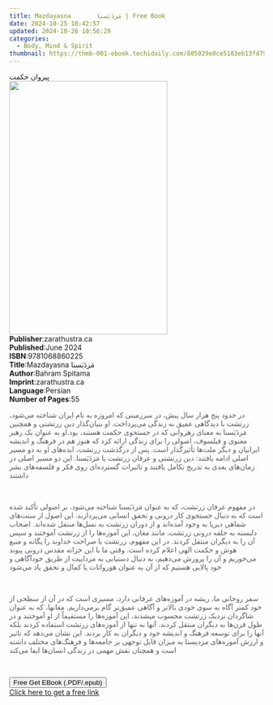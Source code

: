 ```yaml
---
title: Mazdayasna       مَزدَیَسنا | Free Book
date: 2024-10-25 18:42:57
updated: 2024-10-26 10:56:29
categories:
  - Body, Mind & Spirit
thumbnail: https://thmb-001-ebook.techidaily.com/805029e0ce5183eb13fd794f65226738bae76edb2fa69b31cdd29917f8275baa.jpg
---
```

<main id="book-container">
  <div class="flex flex-col">
    <div class="book-brief flex-1 py-6 px-4 sm:p-6 md:py-10 md:px-8">
      <!-- brief-->
      <div class="book-brief-main">پیروان حکمت</div>
    </div>
    <div
      class="book-meta-info flex-1 grid gap-4 col-start-1 col-end-3 row-start-1 sm:mb-6 sm:grid-cols-4 lg:gap-6 lg:col-start-2 lg:row-end-6 lg:row-span-6 lg:mb-0"
    >
      <div
        class="book-meta-info-left place-content-center mt-4 p-4 text-sm leading-6 col-start-2 col-span-2 dark:text-slate-400"
      >
        <img
          class="w-full h-500 object-cover rounded-lg sm:h-255 sm:col-span-2 lg:col-span-full"
          src="https://img-001-ebook.techidaily.com/c4a18e4d3471f785df089e3e4b914a0298ad5b23426f0d00df0cac69862c00c4.jpg"
          alt=""
          width="312"
          height="500"
        />
      </div>
      <div
        class="book-meta-info-right mt-2 col-start-1 row-start-2 col-span-3 self-center"
      >
        <!-- meta data  -->
        <div class="flex flex-col px-4 md:px-8">
          <div class="flex-1">
            <strong>Publisher</strong>:<span class="px-2">zarathustra.ca</span>
          </div>
          <div class="flex-1">
            <strong>Published</strong>:<span class="px-2">June 2024</span>
          </div>
          <div class="flex-1">
            <strong>ISBN</strong>:<span class="px-2">9781068860225</span>
          </div>
          <div class="flex-1">
            <strong>Title</strong>:<span class="px-2"
              >Mazdayasna مَزدَیَسنا</span
            >
          </div>
          <div class="flex-1">
            <strong>Author</strong>:<span class="px-2">Bahram Spitama</span>
          </div>
          <div class="flex-1">
            <strong>Imprint</strong>:<span class="px-2">zarathustra.ca</span>
          </div>
          <div class="flex-1">
            <strong>Language</strong>:<span class="px-2">Persian</span>
          </div>
          <div class="flex-1">
            <strong>Number of Pages</strong>:<span class="px-2">55</span>
          </div>
        </div>
      </div>
    </div>
    <div class="book-description flex-1 py-6 px-4 sm:p-6 md:py-10 md:px-8">
      <div class="book-description-main">
        <div accordion-content="" id="description">
          <p class="ql-align-right">
            <span
              style="
                background-color: rgb(255, 255, 255);
                color: rgb(83, 90, 98);
              "
              >در حدود پنج هزار سال پیش، در سرزمینی که امروزه به نام ایران
              شناخته می‌شود، زرتشت با دیدگاهی عمیق به زندگی می‌پرداخت. او
              بنیان‌گذار دین زرتشتی و همچنین مَزدَیَسنا به معنای رهروانی که در
              جستجوی حکمت هستند، بود.او به عنوان یک رهبر معنوی و فیلسوف، اصولی
              را برای زندگی ارائه کرد که هنوز هم در فرهنگ و اندیشه ایرانیان و
              دیگر ملت‌ها تأثیرگذار است. پس از درگذشت زرتشت، ایده‌های او به دو
              مسیر اصلی ادامه یافتند: دین زرتشتی و عرفان زرتشت یا مَزدَیَسنا.
              این دو مسیر اصلی در زمان‌های بعدی به تدریج تکامل یافتند و تاثیرات
              گسترده‌ای روی فکر و فلسفه‌های بشر داشتند</span
            >
          </p>
          <p class="ql-align-right"><br /></p>
          <p class="ql-align-right">
            <span
              style="
                background-color: rgb(255, 255, 255);
                color: rgb(83, 90, 98);
              "
              >در مفهوم عرفان زرتشت، که به عنوان مَزدَیَسنا شناخته می‌شود، بر
              اصولی تأکید شده است که به دنبال جستجوی کار درونی و تحقق انسانی
              می‌پردازند. این اصول از سنت‌های شفاهی دیرپا به وجود آمده‌اند و از
              دوران زرتشت به نسل‌ها منتقل شده‌اند. اصحاب دلبسته به حلقه درونی
              زرتشت، مانند مغان، این آموزه‌ها را از زرتشت آموختند و سپس آن را به
              دیگران منتقل کردند. در این مفهوم، زرتشت با صراحت خداوند را یگانه و
              منبع هوش و حکمت الهی اعلام کرده است. وقتی ما با این خزانه مقدس
              درونی پیوند می‌خوریم و آن را پرورش می‌دهیم، به دنبال دستیابی به
              مزداییت از طریق خودآگاهی و خود پالایی هستیم که از آن به عنوان
              هورواتات یا کمال و تحقق یاد می‌شود</span
            >
          </p>
          <p class="ql-align-right"><br /></p>
          <p class="ql-align-right">
            <span
              style="
                background-color: rgb(255, 255, 255);
                color: rgb(83, 90, 98);
              "
              >سفر روحانی ما، ریشه در آموزه‌های عرفانی دارد، مسیری است که در آن
              از سطحی از خود کمتر آگاه به سوی خودی بالاتر و آگاهی عمیق‌تر گام
              برمی‌داریم. مغانها، که به عنوان شاگردان نزدیک زرتشت محسوب میشدند،
              این آموزه‌ها را مستقیماً از او آموختند و در طول قرن‌ها به دیگران
              منتقل کردند. آنها نه تنها از آموزه‌های زرتشت استفاده کردند بلکه
              آنها را برای توسعه فرهنگ و اندیشه خود و دیگران به کار بردند. این
              نشان می‌دهد که تاثیر و ارزش آموزه‌های مزدیسنا به میزان قابل توجهی
              بر جامعه‌ها و فرهنگ‌های مختلف داشته است و همچنان نقش مهمی در زندگی
              انسان‌ها ایفا می‌کند</span
            >
          </p>
          <p class="ql-align-right"><br /></p>
        </div>
        <div class="accordion-fader"></div>
      </div>
    </div>
    <div class="book-excerpts flex-1 py-6 px-4 sm:p-6 md:py-10 md:px-8"></div>
    <div
      class="book-about-author flex-1 py-6 px-4 sm:p-6 md:py-10 md:px-8"
    ></div>
    <div class="book-free-get flex-1 py-6 px-4 sm:p-6 md:py-10 md:px-8">
      <button
        id="btn-free-get"
        class="bg-blue-500 hover:bg-blue-700 text-white font-bold py-2 px-4 rounded"
      >
        Free Get EBook (.PDF/.epub)
      </button>
      <div id="countdown-display" class="px-2 text-lg mt-2"></div>
      <a
        id="free-link"
        class="hidden bg-blue-500 hover:bg-blue-700 text-white font-bold py-2 px-4 rounded"
        href="https://www.ebooks.com/en-us/book/211382598/mazdayasna/bahram-spitama/"
        target="_blank"
        >Click here to get a free link</a
      >
    </div>
    <script>
      let countdownTime = 0;
      let countdownInterval = null;
      document
        .getElementById('btn-free-get')
        .addEventListener('click', startCountdown);
      function startCountdown() {
        countdownTime = new Date().getTime() + 60000 * 3;
        countdownInterval = setInterval(updateCountdown, 1000);
        document.getElementById('btn-free-get').disabled = true;
        document
          .getElementById('btn-free-get')
          .classList.add('bg-gray-500', 'cursor-not-allowed');
      }
      function updateCountdown() {
        let currentTime = new Date().getTime();
        let timeLeft = countdownTime - currentTime;
        let secondsLeft = Math.floor(timeLeft / 1000);
        document.getElementById('countdown-display').innerHTML =
          `Remaining time: ${secondsLeft} seconds.`;
        if (secondsLeft <= 0) {
          clearInterval(countdownInterval);
          document.getElementById('btn-free-get').classList.add('hidden');
          document.getElementById('free-link').classList.remove('hidden');
          document.getElementById('countdown-display').innerHTML = '';
        }
      }
    </script>
  </div>
</main>
